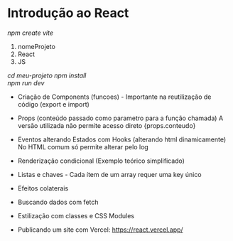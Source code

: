 # **Introdução ao React**

_npm create vite_
1. nomeProjeto
1. React
1. JS

_cd meu-projeto_
_npm install_   
_npm run dev_

* Criação de Components (funcoes) - Importante na reutilização de código (export e import)

* Props (conteúdo passado como parametro para a função chamada)
A versão utilizada não permite acesso direto {props.conteudo}

* Eventos alterando Estados com Hooks (alterando html dinamicamente)
No HTML comum só permite alterar pelo log

* Renderização condicional (Exemplo teórico simplificado)

* Listas e chaves - Cada ítem de um array requer uma key único

* Efeitos colaterais

* Buscando dados com fetch

* Estilização com classes e CSS Modules

* Publicando um site com Vercel: https://react.vercel.app/












